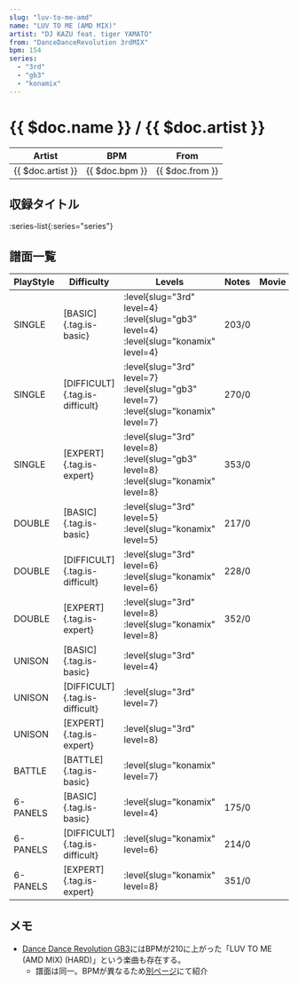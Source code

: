 ```yaml
---
slug: "luv-to-me-amd"
name: "LUV TO ME (AMD MIX)"
artist: "DJ KAZU feat. tiger YAMATO"
from: "DanceDanceRevolution 3rdMIX"
bpm: 154
series:
  - "3rd"
  - "gb3"
  - "konamix"
---
```


# {{ $doc.name }} / {{ $doc.artist }}

|Artist|BPM|From|
|------|---|----|
|{{ $doc.artist }}|{{ $doc.bpm }}|{{ $doc.from }}|

## 収録タイトル

:series-list{:series="series"}

## 譜面一覧

|PlayStyle|Difficulty|Levels|Notes|Movie|
|---------|----------|------|-----|-----|
|SINGLE|[BASIC]{.tag.is-basic}|:level{slug="3rd" level=4} :level{slug="gb3" level=4} :level{slug="konamix" level=4}|203/0||
|SINGLE|[DIFFICULT]{.tag.is-difficult}|:level{slug="3rd" level=7} :level{slug="gb3" level=7} :level{slug="konamix" level=7}|270/0||
|SINGLE|[EXPERT]{.tag.is-expert}|:level{slug="3rd" level=8} :level{slug="gb3" level=8} :level{slug="konamix" level=8}|353/0||
|DOUBLE|[BASIC]{.tag.is-basic}|:level{slug="3rd" level=5} :level{slug="konamix" level=5}|217/0||
|DOUBLE|[DIFFICULT]{.tag.is-difficult}|:level{slug="3rd" level=6} :level{slug="konamix" level=6}|228/0||
|DOUBLE|[EXPERT]{.tag.is-expert}|:level{slug="3rd" level=8} :level{slug="konamix" level=8}|352/0||
|UNISON|[BASIC]{.tag.is-basic}|:level{slug="3rd" level=4}|||
|UNISON|[DIFFICULT]{.tag.is-difficult}|:level{slug="3rd" level=7}|||
|UNISON|[EXPERT]{.tag.is-expert}|:level{slug="3rd" level=8}|||
|BATTLE|[BATTLE]{.tag.is-basic}|:level{slug="konamix" level=7}|||
|6-PANELS|[BASIC]{.tag.is-basic}|:level{slug="konamix" level=4}|175/0||
|6-PANELS|[DIFFICULT]{.tag.is-difficult}|:level{slug="konamix" level=6}|214/0||
|6-PANELS|[EXPERT]{.tag.is-expert}|:level{slug="konamix" level=8}|351/0||

## メモ

- [Dance Dance Revolution GB3](/series/gb3)にはBPMが210に上がった「LUV TO ME (AMD MIX) (HARD)」という楽曲も存在する。
  - 譜面は同一。BPMが異なるため[別ページ](/songs/luv-to-me-amd-hard)にて紹介
